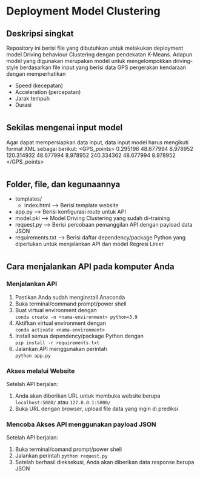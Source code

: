 # Deployment Model Clustering 

## Deskripsi singkat

Repository ini berisi file yang dibutuhkan untuk melakukan deployment model Driving behaviour Clustering dengan pendekatan K-Means. Adapun model yang digunakan merupakan model untuk mengelompokkan driving-style berdasarkan file input yang berisi data GPS pergerakan kendaraan dengan memperhatikan 
- Speed (kecepatan)
- Acceleration (percepatan)
- Jarak tempuh
- Durasi

#

## Sekilas mengenai input model

Agar dapat mempersiapkan data input, data input model harus mengikuti format XML sebagai berikut:
<GPS_points>
	<point>
		<time>0.295196</time>
		<lat>48.677994</lat>
		<lon>8.978952</lon>
	</point>
	<point>
		<time>120.314932</time>
		<lat>48.677994</lat>
		<lon>8.978952</lon>
	</point>
	<point>
		<time>240.334362</time>
		<lat>48.677994</lat>
		<lon>8.978952</lon>
	</point>
</GPS_points>

#

## Folder, file, dan kegunaannya

-   templates/
    -   index.html --> Berisi template website
-   app.py --> Berisi konfigurasi route untuk API
-   model.pkl --> Model Driving Clustering yang sudah di-training
-   request.py --> Berisi percobaan pemanggilan API dengan payload data JSON
-   requirements.txt --> Berisi daftar dependency/package Python yang diperlukan untuk menjalankan API dan model Regresi Linier

#

## Cara menjalankan API pada komputer Anda

### Menjalankan API

1. Pastikan Anda sudah menginstall Anaconda
1. Buka terminal/command prompt/power shell
1. Buat virtual environment dengan\
   `conda create -n <nama-environment> python=3.9`
1. Aktifkan virtual environment dengan\
   `conda activate <nama-environment>`
1. Install semua dependency/package Python dengan\
   `pip install -r requirements.txt`
1. Jalankan API menggunakan perintah\
   `python app.py`

### Akses melalui Website

Setelah API berjalan:

1. Anda akan diberikan URL untuk membuka website berupa `localhost:5000/` atau `127.0.0.1:5000/`
1. Buka URL dengan browser, upload file data yang ingin di prediksi

### Mencoba Akses API menggunakan payload JSON

Setelah API berjalan:

1. Buka terminal/comand prompt/power shell
1. Jalankan perintah `python request.py`
1. Setelah berhasil dieksekusi, Anda akan diberikan data response berupa JSON

